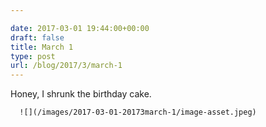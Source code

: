 ```yaml
---

date: 2017-03-01 19:44:00+00:00
draft: false
title: March 1
type: post
url: /blog/2017/3/march-1
---
```


Honey, I shrunk the birthday cake.


  
      ![](/images/2017-03-01-20173march-1/image-asset.jpeg)


